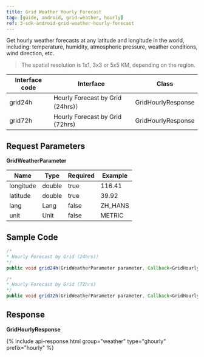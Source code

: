 ```yaml
---
title: Grid Weather Hourly Forecast
tag: [guide, android, grid-weather, hourly]
ref: 3-sdk-android-grid-weather-hourly-forecast
---
```


Get hourly weather forecasts at any latitude and longitude in the world, including: temperature, humidity, atmospheric pressure, weather conditions, wind direction, etc.

> The spatial resolution is 1x1, 3x3 or 5x5 KM, depending on the region.

| Interface code          | Interface     | Class         |
| --------------------------- | ---- | ------------------ |
| grid24h | Hourly Forecast by Grid (24hrs)）| GridHourlyResponse |
| grid72h | Hourly Forecast by Grid (72hrs)| GridHourlyResponse |


## Request Parameters  

**GridWeatherParameter**

| Name   | Type | Required | Example |
| -------- | -------- | ---- | ------ |
| longitude | double | true | 116.41 |
| latitude | double | true | 39.92 |
| lang | Lang | false | ZH_HANS |
| unit | Unit | false | METRIC |

## Sample Code

```java
/*
* Hourly Forecast by Grid (24hrs)）
*/
public void grid24h(GridWeatherParameter parameter, Callback<GridHourlyResponse> callback);

/*
* Hourly Forecast by Grid (72hrs)
*/
public void grid72h(GridWeatherParameter parameter, Callback<GridHourlyResponse> callback);
```

## Response

**GridHourlyResponse**

{% include api-response.html group="weather" type="ghourly" prefix="hourly"  %}

